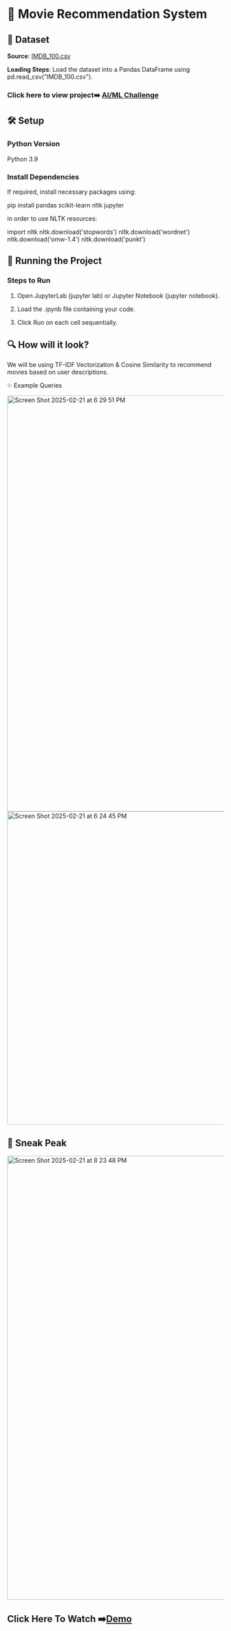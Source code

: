 # 🎥 Movie Recommendation System
## 📂 Dataset


**Source**: [IMDB_100.csv](https://www.kaggle.com/datasets/kabhishm/imdb-100-movie-titles)

**Loading Steps**: Load the dataset into a Pandas DataFrame using pd.read_csv("IMDB_100.csv").

### Click here to view project➡️ [AI/ML Challenge](https://github.com/marspier/lumaa-spring-2025-ai-ml/blob/main/IMDB_100.pdf)
## 🛠️ Setup

### Python Version
 Python 3.9 

### Install Dependencies

If required, install necessary packages using:

pip install pandas scikit-learn nltk jupyter

in order to use  NLTK resources:

import nltk
nltk.download('stopwords')
nltk.download('wordnet')
nltk.download('omw-1.4')
nltk.download('punkt')

## 🚀 Running the Project

### Steps to Run

1. Open JupyterLab (jupyter lab) or Jupyter Notebook (jupyter notebook).

2. Load the .ipynb file containing your code.

3. Click Run on each cell sequentially.

## 🔍 How will it look?
 We will be using TF-IDF Vectorization & Cosine Similarity to recommend movies based on user descriptions.

 ✨ Example Queries

<img width="965" alt="Screen Shot 2025-02-21 at 6 29 51 PM" src="https://github.com/user-attachments/assets/9f1495b4-b94d-406d-9c8f-03d939817e26" />



<img width="727" alt="Screen Shot 2025-02-21 at 6 24 45 PM" src="https://github.com/user-attachments/assets/57f36930-f04e-4114-83bf-6ceb0231194d" />

## 📸 Sneak Peak

<img width="1030" alt="Screen Shot 2025-02-21 at 8 23 48 PM" src="https://github.com/user-attachments/assets/4c651ae0-7ee1-4f8e-950c-b263d98265da" />



## Click Here To Watch ➡️[Demo](https://youtu.be/NA3Qbmb_xE4)


